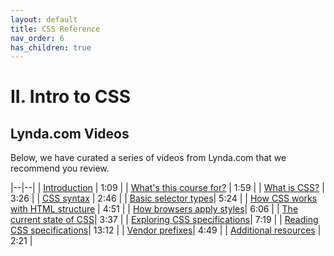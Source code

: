 ```yaml
---
layout: default
title: CSS Reference
nav_order: 6
has_children: true
---
```


# II. Intro to CSS

## Lynda.com Videos
Below, we have curated a series of videos from Lynda.com that we recommend you review.

|--|--|
| [Introduction](https://www.lynda.com/CSS-tutorials/Welcome/417645/484766-4.html) | 1:09 |
| [What's this course for?](https://www.lynda.com/CSS-tutorials/Who-course/417645/484767-4.html) | 1:59 |
| [What is CSS?](https://www.lynda.com/CSS-tutorials/What-CSS/417645/484769-4.html) | 3:26 |
| [CSS syntax](https://www.lynda.com/CSS-tutorials/CSS-syntax/417645/484771-4.html) | 2:46 |
| [Basic selector types](https://www.lynda.com/CSS-tutorials/Basic-selector-types/417645/484772-4.html)| 5:24 |
| [How CSS works with HTML structure](https://www.lynda.com/CSS-tutorials/How-CSS-works-HTML-structure/417645/484773-4.html) | 4:51 |
| [How browsers apply styles](https://www.lynda.com/CSS-tutorials/How-browsers-apply-styles/417645/484775-4.html)| 6:06 |
| [The current state of CSS](https://www.lynda.com/CSS-tutorials/current-state-CSS/417645/484779-4.html)| 3:37 |
| [Exploring CSS specifications](https://www.lynda.com/CSS-tutorials/Exploring-CSS-specifications/417645/484780-4.html)| 7:19 |
| [Reading CSS specifications](https://www.lynda.com/CSS-tutorials/Reading-CSS-specifications/417645/484781-4.html)| 13:12 |
| [Vendor prefixes](https://www.lynda.com/CSS-tutorials/Vendor-prefixes/417645/484796-4.html)| 4:49 |
| [Additional resources](https://www.lynda.com/CSS-tutorials/Additional-resources/417645/484802-4.html) | 2:21 |
